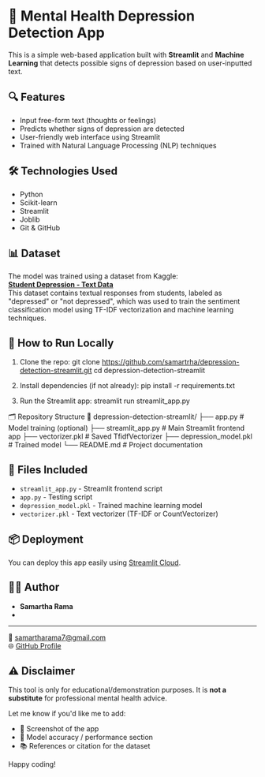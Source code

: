 # 🧠 Mental Health Depression Detection App

This is a simple web-based application built with **Streamlit** and **Machine Learning** that detects possible signs of depression based on user-inputted text.

## 🔍 Features
- Input free-form text (thoughts or feelings)
- Predicts whether signs of depression are detected
- User-friendly web interface using Streamlit
- Trained with Natural Language Processing (NLP) techniques

## 🛠 Technologies Used
- Python
- Scikit-learn
- Streamlit
- Joblib
- Git & GitHub

## 📊 Dataset

The model was trained using a dataset from Kaggle:  
**[Student Depression - Text Data](https://www.kaggle.com/datasets/nidhiy07/student-depression-text)**  
This dataset contains textual responses from students, labeled as "depressed" or "not depressed", which was used to train the sentiment classification model using TF-IDF vectorization and machine learning techniques.

## 🚀 How to Run Locally

1. Clone the repo:
   git clone https://github.com/samartrha/depression-detection-streamlit.git
   cd depression-detection-streamlit
   
2. Install dependencies (if not already):
   pip install -r requirements.txt

3. Run the Streamlit app:
   streamlit run streamlit_app.py


🗂️ Repository Structure
📁 depression-detection-streamlit/
├── app.py                 # Model training (optional)
├── streamlit_app.py       # Main Streamlit frontend app
├── vectorizer.pkl         # Saved TfidfVectorizer
├── depression_model.pkl   # Trained model
└── README.md              # Project documentation


## 📁 Files Included
- `streamlit_app.py` - Streamlit frontend script
- `app.py` - Testing script
- `depression_model.pkl` - Trained machine learning model
- `vectorizer.pkl` - Text vectorizer (TF-IDF or CountVectorizer)

## 📦 Deployment
You can deploy this app easily using [Streamlit Cloud](https://streamlit.io/cloud).

## 🧑‍💻 Author
- **Samartha Rama**
- 
---
📧 samartharama7@gmail.com  
🌐 [GitHub Profile](https://github.com/samartrha)

## ⚠️ Disclaimer
This tool is only for educational/demonstration purposes. It is **not a substitute** for professional mental health advice.

Let me know if you'd like me to add:
- 📸 Screenshot of the app  
- 🧪 Model accuracy / performance section  
- 📚 References or citation for the dataset

Happy coding!


